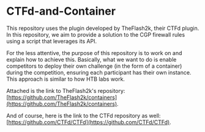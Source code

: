 # CTFd-and-Container
This repository uses the plugin developed by TheFlash2k, their CTFd plugin. In this repository, we aim to provide a solution to the CGP firewall rules using a script that leverages its API.

For the less attentive, the purpose of this repository is to work on and explain how to achieve this. Basically, what we want to do is enable competitors to deploy their own challenge (in the form of a container) during the competition, ensuring each participant has their own instance. This approach is similar to how HTB labs work.

Attached is the link to TheFlash2k's repository: [https://github.com/TheFlash2k/containers](https://github.com/TheFlash2k/containers).

And of course, here is the link to the CTFd repository as well: [https://github.com/CTFd/CTFd](https://github.com/CTFd/CTFd).
